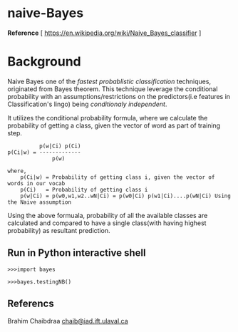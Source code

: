 # naive-Bayes
**Reference** [ https://en.wikipedia.org/wiki/Naive_Bayes_classifier ]

# Background
Naive Bayes one of the *fastest probablistic classification* techniques, originated from Bayes theorem. This technique leverage the conditional probability with an assumptions/restrictions on the predictors(i.e features in Classification's lingo) being *conditionaly independent*.

It utilizes the conditional probability formula, where we calculate the probability of getting a class, given the vector of word as part of training step.

              p(w|Ci) p(Ci)
    p(Ci|w) = -------------
                  p(w)
                  
    where,
        p(Ci|w) = Probability of getting class i, given the vector of words in our vocab
        p(Ci)   = Probability of getting class i
        p(w|Ci) = p(w0,w1,w2..wN|Ci) = p(w0|Ci) p(w1|Ci)....p(wN|Ci) Using the Naive assumption
       
Using the above formuala, probability of all the available classes are calculated and compared to have a single class(with having highest probability) as resultant prediction.

## Run in Python interactive shell
    >>>import bayes
    
    >>>bayes.testingNB() 

## Referencs
Brahim Chaibdraa 
<chaib@iad.ift.ulaval.ca>
